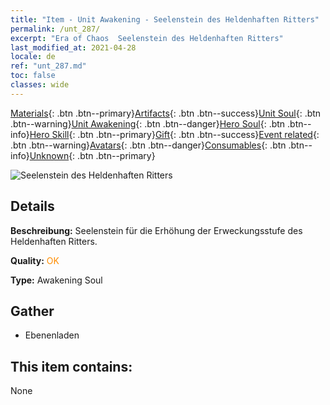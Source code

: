 ```yaml
---
title: "Item - Unit Awakening - Seelenstein des Heldenhaften Ritters"
permalink: /unt_287/
excerpt: "Era of Chaos  Seelenstein des Heldenhaften Ritters"
last_modified_at: 2021-04-28
locale: de
ref: "unt_287.md"
toc: false
classes: wide
---
```

 [Materials](/ItemsDE/){: .btn .btn--primary}[Artifacts](/ItemsDE/Artifacts/){: .btn .btn--success}[Unit Soul](/ItemsDE/UnitSoul/){: .btn .btn--warning}[Unit Awakening](/ItemsDE/UnitAwakening/){: .btn .btn--danger}[Hero Soul](/ItemsDE/HeroSoul/){: .btn .btn--info}[Hero Skill](/ItemsDE/HeroSkill/){: .btn .btn--primary}[Gift](/ItemsDE/Gift/){: .btn .btn--success}[Event related](/ItemsDE/Events/){: .btn .btn--warning}[Avatars](/ItemsDE/Avatars/){: .btn .btn--danger}[Consumables](/ItemsDE/Consumables/){: .btn .btn--info}[Unknown](/ItemsDE/Unknown/){: .btn .btn--primary}

 ![Seelenstein des Heldenhaften Ritters](/images/u/tia_qishi.jpg)

## Details
 **Beschreibung:** Seelenstein für die Erhöhung der Erweckungsstufe des Heldenhaften Ritters.

 **Quality:** <span style="color: #FF8C00">OK</span>

 **Type:** Awakening Soul

## Gather

*    Ebenenladen 

## This item contains:

  None

